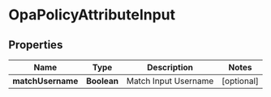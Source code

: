 

# OpaPolicyAttributeInput


## Properties

| Name | Type | Description | Notes |
|------------ | ------------- | ------------- | -------------|
|**matchUsername** | **Boolean** | Match Input Username |  [optional] |



